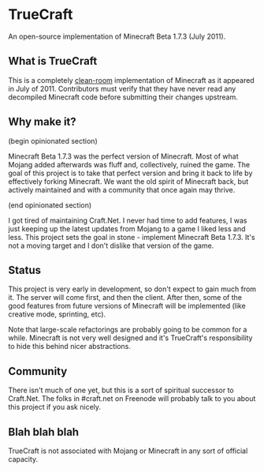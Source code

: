 # TrueCraft

An open-source implementation of Minecraft Beta 1.7.3 (July 2011).

## What is TrueCraft

This is a completely
[clean-room](https://en.wikipedia.org/wiki/Clean_room_design) implementation of
Minecraft as it appeared in July of 2011. Contributors must verify that they
have never read any decompiled Minecraft code before submitting their changes
upstream.

## Why make it?

(begin opinionated section)

Minecraft Beta 1.7.3 was the perfect version of Minecraft. Most of what Mojang
added afterwards was fluff and, collectively, ruined the game. The goal of this
project is to take that perfect version and bring it back to life by effectively
forking Minecraft. We want the old spirit of Minecraft back, but actively
maintained and with a community that once again may thrive.

(end opinionated section)

I got tired of maintaining Craft.Net. I never had time to add features, I was
just keeping up the latest updates from Mojang to a game I liked less and less.
This project sets the goal in stone - implement Minecraft Beta 1.7.3. It's not a
moving target and I don't dislike that version of the game.

## Status

This project is very early in development, so don't expect to gain much from it.
The server will come first, and then the client. After then, some of the good
features from future versions of Minecraft will be implemented (like creative
mode, sprinting, etc).

Note that large-scale refactorings are probably going to be common for a while.
Minecraft is not very well designed and it's TrueCraft's responsibility to hide
this behind nicer abstractions.

## Community

There isn't much of one yet, but this is a sort of spiritual successor to
Craft.Net. The folks in #craft.net on Freenode will probably talk to you about
this project if you ask nicely.

## Blah blah blah

TrueCraft is not associated with Mojang or Minecraft in any sort of official
capacity.
